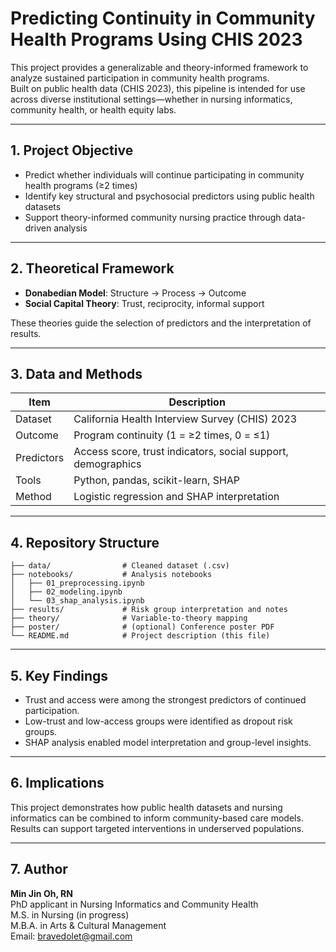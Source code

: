 # Predicting Continuity in Community Health Programs Using CHIS 2023

This project provides a generalizable and theory-informed framework to analyze sustained participation in community health programs.  
Built on public health data (CHIS 2023), this pipeline is intended for use across diverse institutional settings—whether in nursing informatics, community health, or health equity labs.

---

## 1. Project Objective

- Predict whether individuals will continue participating in community health programs (≥2 times)  
- Identify key structural and psychosocial predictors using public health datasets  
- Support theory-informed community nursing practice through data-driven analysis

---

## 2. Theoretical Framework

- **Donabedian Model**: Structure → Process → Outcome  
- **Social Capital Theory**: Trust, reciprocity, informal support  

These theories guide the selection of predictors and the interpretation of results.

---

## 3. Data and Methods

| Item      | Description |
|-----------|-------------|
| Dataset   | California Health Interview Survey (CHIS) 2023 |
| Outcome   | Program continuity (1 = ≥2 times, 0 = ≤1) |
| Predictors | Access score, trust indicators, social support, demographics |
| Tools     | Python, pandas, scikit-learn, SHAP |
| Method    | Logistic regression and SHAP interpretation |

---

## 4. Repository Structure

```
├── data/                # Cleaned dataset (.csv)
├── notebooks/           # Analysis notebooks
│   ├── 01_preprocessing.ipynb
│   ├── 02_modeling.ipynb
│   └── 03_shap_analysis.ipynb
├── results/             # Risk group interpretation and notes
├── theory/              # Variable-to-theory mapping
├── poster/              # (optional) Conference poster PDF
└── README.md            # Project description (this file)
```

---

## 5. Key Findings

- Trust and access were among the strongest predictors of continued participation.  
- Low-trust and low-access groups were identified as dropout risk groups.  
- SHAP analysis enabled model interpretation and group-level insights.

---

## 6. Implications

This project demonstrates how public health datasets and nursing informatics can be combined to inform community-based care models.  
Results can support targeted interventions in underserved populations.

---

## 7. Author

**Min Jin Oh, RN**  
PhD applicant in Nursing Informatics and Community Health  
M.S. in Nursing (in progress)  
M.B.A. in Arts & Cultural Management  
Email: bravedolet@gmail.com

